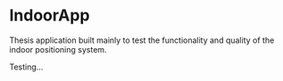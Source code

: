 # IndoorApp
Thesis application built mainly to test the functionality and quality of the indoor positioning system.

Testing...
